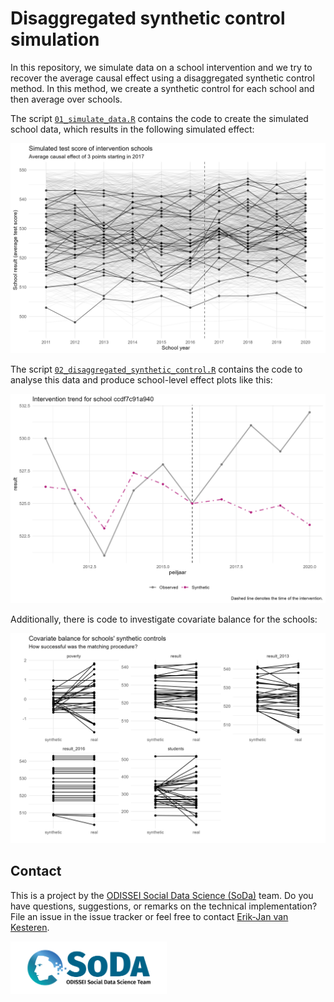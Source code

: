 # Disaggregated synthetic control simulation
In this repository, we simulate data on a school intervention and we try to recover the average causal effect using a disaggregated synthetic control method. In this method, we create a synthetic control for each school and then average over schools.

The script [`01_simulate_data.R`](./01_simulate_data.R) contains the code to create the simulated school data, which results in the following simulated effect:

![Simulated causal effect on test scores for a subset of schools](img/simulated_effect.png)

The script [`02_disaggregated_synthetic_control.R`](./02_disaggregated_synthetic_control.R) contains the code to analyse this data and produce school-level effect plots like this:

![The estimated causal effect for a single school](img/trend_plots/trend_ccdf7c91a940.png)

Additionally, there is code to investigate covariate balance for the schools:

![Plot of covariate balance](img/balance_plot.png)

## Contact
This is a project by the [ODISSEI Social Data Science (SoDa)](https://odissei-data.nl/nl/soda/) team.
Do you have questions, suggestions, or remarks on the technical implementation? File an issue in the
issue tracker or feel free to contact [Erik-Jan van Kesteren](https://github.com/vankesteren).

<img src="img/soda.png" alt="SoDa logo" width="250px"/> 
